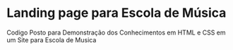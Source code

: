 # Landing page para Escola de Música
Codigo Posto para Demonstração dos Conhecimentos em HTML e CSS em um Site para Escola de Musica
